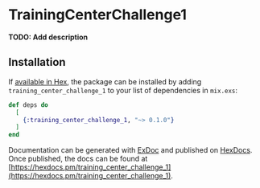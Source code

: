 # TrainingCenterChallenge1

**TODO: Add description**

## Installation

If [available in Hex](https://hex.pm/docs/publish), the package can be installed
by adding `training_center_challenge_1` to your list of dependencies in `mix.exs`:

```elixir
def deps do
  [
    {:training_center_challenge_1, "~> 0.1.0"}
  ]
end
```

Documentation can be generated with [ExDoc](https://github.com/elixir-lang/ex_doc)
and published on [HexDocs](https://hexdocs.pm). Once published, the docs can
be found at [https://hexdocs.pm/training_center_challenge_1](https://hexdocs.pm/training_center_challenge_1).

